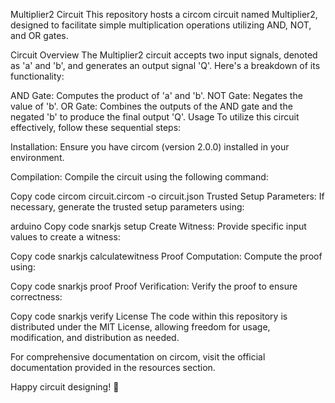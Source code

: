 Multiplier2 Circuit
This repository hosts a circom circuit named Multiplier2, designed to facilitate simple multiplication operations utilizing AND, NOT, and OR gates.

Circuit Overview
The Multiplier2 circuit accepts two input signals, denoted as 'a' and 'b', and generates an output signal 'Q'. Here's a breakdown of its functionality:

AND Gate: Computes the product of 'a' and 'b'.
NOT Gate: Negates the value of 'b'.
OR Gate: Combines the outputs of the AND gate and the negated 'b' to produce the final output 'Q'.
Usage
To utilize this circuit effectively, follow these sequential steps:

Installation: Ensure you have circom (version 2.0.0) installed in your environment.

Compilation: Compile the circuit using the following command:

Copy code
circom circuit.circom -o circuit.json
Trusted Setup Parameters: If necessary, generate the trusted setup parameters using:

arduino
Copy code
snarkjs setup
Create Witness: Provide specific input values to create a witness:

Copy code
snarkjs calculatewitness
Proof Computation: Compute the proof using:

Copy code
snarkjs proof
Proof Verification: Verify the proof to ensure correctness:

Copy code
snarkjs verify
License
The code within this repository is distributed under the MIT License, allowing freedom for usage, modification, and distribution as needed.

For comprehensive documentation on circom, visit the official documentation provided in the resources section.

Happy circuit designing! 🚀


